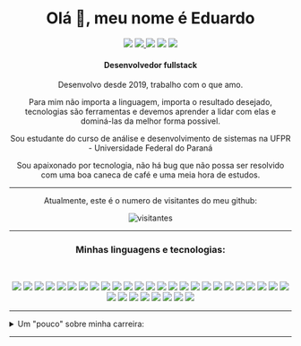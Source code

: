 <div align="center">
    <h1>Olá 👋, meu nome é Eduardo</h1>
    <a target="_blank" href="https://api.whatsapp.com/send?phone=5541991855670&text=Ol%C3%A1%20Eduardo%2C%20vim%20pelo%20seu%20github"><img src="https://img.shields.io/badge/WHATSAPP-%2325D366.svg?&style=for-the-badge&logo=whatsapp&logoColor=white"/></a> <a target="_blank" href="https://www.linkedin.com/in/eduardomoro/"><img src="https://img.shields.io/badge/linkedin-%230077B5.svg?&style=for-the-badge&logo=linkedin&logoColor=white" /> </a> <a target="_blank" href="https://t.me/moroeduardo"> <img src="https://img.shields.io/badge/Telegram-2CA5E0?style=for-the-badge&logo=telegram&logoColor=white" /></a> <a href="mailto:eduardomoro1127@gmail.com"> <img src="https://img.shields.io/badge/Gmail-D14836?style=for-the-badge&logo=gmail&logoColor=white"></a> <a href="https://eduardo-moro.github.io/eduardo-moro/"> <img src="https://img.shields.io/badge/page-4489fc?style=for-the-badge&logo=linux&logoColor=white"></a>
    <h4>
        Desenvolvedor fullstack
    </h4>
    <p> Desenvolvo desde 2019, trabalho com o que amo. </p>
    <p> Para mim não importa a linguagem, importa o resultado desejado, tecnologias são ferramentas e devemos aprender a lidar com elas e dominá-las da melhor forma possivel.</p>
    <p> Sou estudante do curso de análise e desenvolvimento de sistemas na UFPR - Universidade Federal do Paraná </p>
    <p> Sou apaixonado por tecnologia, não há bug que não possa ser resolvido com uma boa caneca de café e uma meia hora de estudos.</p>
    <hr>
    Atualmente, este é o numero de visitantes do meu github:
    <br>

![visitantes](https://hits.seeyoufarm.com/api/count/incr/badge.svg?url=https%3A%2F%2Fgithub.com%2Feduardo-moro%2Fhit-counter&count_bg=%2379C83D&title_bg=%23555555&icon=whatsapp&icon_color=%23E7E7E7&title=%00&edge_flat=true)

<hr>

### Minhas linguagens e tecnologias:
<br>

![](https://img.shields.io/badge/JavaScript-F7DF1E?style=for-the-badge&logo=javascript&logoColor=black)
![](https://img.shields.io/badge/TypeScript-007ACC?style=for-the-badge&logo=typescript&logoColor=white)
![](https://img.shields.io/badge/PHP-777BB4?style=for-the-badge&logo=php&logoColor=white)
![](https://img.shields.io/badge/C-00599C?style=for-the-badge&logo=c&logoColor=white)
![](https://img.shields.io/badge/Python-14354C?style=for-the-badge&logo=python&logoColor=white)
![](https://img.shields.io/badge/Go-00ADD8?style=for-the-badge&logo=go&logoColor=white)
![](https://img.shields.io/badge/MySQL-00000F?style=for-the-badge&logo=mysql&logoColor=white)
![](https://img.shields.io/badge/PostgreSQL-316192?style=for-the-badge&logo=postgresql&logoColor=white)
![](https://img.shields.io/badge/redis-CC0000.svg?&style=for-the-badge&logo=redis&logoColor=white)
![](https://img.shields.io/badge/MongoDB-4EA94B?style=for-the-badge&logo=mongodb&logoColor=white)
![](https://img.shields.io/badge/SQLite-07405E?style=for-the-badge&logo=sqlite&logoColor=white)
![](https://img.shields.io/badge/Django-092E20?style=for-the-badge&logo=django&logoColor=white)
![](https://img.shields.io/badge/jQuery-0769AD?style=for-the-badge&logo=jquery&logoColor=white)
![](https://img.shields.io/badge/Vue.js-35495E?style=for-the-badge&logo=vue-dot-js&logoColor=4FC08D)
![](https://img.shields.io/badge/React_Native-20232A?style=for-the-badge&logo=react&logoColor=61DAFB)
![](https://img.shields.io/badge/React-20232A?style=for-the-badge&logo=react&logoColor=61DAFB)
![](https://img.shields.io/badge/Bootstrap-563D7C?style=for-the-badge&logo=bootstrap&logoColor=white)
![](https://img.shields.io/badge/styled--components-DB7093?style=for-the-badge&logo=styled-components&logoColor=white)
![](https://img.shields.io/badge/Shell_Script-121011?style=for-the-badge&logo=gnu-bash&logoColor=white)
![](https://img.shields.io/badge/Figma-F24E1E?style=for-the-badge&logo=figma&logoColor=white)
![](https://img.shields.io/badge/Markdown-000000?style=for-the-badge&logo=markdown&logoColor=white)
![](https://img.shields.io/badge/YII-1.0-FFA500?style=for-the-badge)
![](https://img.shields.io/badge/YII-2.0-007ACC?style=for-the-badge)
![](https://img.shields.io/badge/Laravel-FF2D20?style=for-the-badge&logo=laravel&logoColor=white)
![](https://img.shields.io/badge/Node.js-43853D?style=for-the-badge&logo=node.js&logoColor=white)
![](https://img.shields.io/badge/HTML5-E34F26?style=for-the-badge&logo=html5&logoColor=white)
![](https://img.shields.io/badge/CSS3-1572B6?style=for-the-badge&logo=css3&logoColor=white)
![](https://img.shields.io/badge/Linux-white?style=for-the-badge&logo=linux&logoColor=black)
![](https://img.shields.io/badge/ubuntu-557C94?style=for-the-badge&logo=ubuntu&logoColor=white)
![](https://img.shields.io/badge/Alpine_Linux-0D597F?style=for-the-badge&logo=alpine-linux&logoColor=white)
![](https://img.shields.io/badge/Docker-2CA5E0?style=for-the-badge&logo=docker&logoColor=white)
![](https://img.shields.io/badge/Git-F05032?style=for-the-badge&logo=git&logoColor=white)
![](https://img.shields.io/badge/Postman-FF6C37?style=for-the-badge&logo=Postman&logoColor=white)
    
    
<hr>

</div>

<details>
    <summary>Um "pouco" sobre minha carreira:</summary>
    <br>
    <p>Iniciei na área da programação em 2019, quando passei no curso de ADS, já hávia tentado a sorte em desenvolvimento de jogos, com java e C#, e feito um projeto de ensino médio utilizando arduino para alimentar uma bobina de tesla que tocava musicas, mas nada que chegasse perto do mundo que se abriu em minha frente naquele ano, e que ano louco foi aquele.</p>
    <p>Comecei aprendendo o Pascal, sempre ouço reclamação de quem estava comigo na sala, aprendendo uma linguagem "tão defasada", muitos até hoje se queixam que queriam ter aprendido python, js, ou alguma outra linguagem que seja mais atual, nunca vou entender essa sensação, Pascal foi por quase 20 anos uma das linguagens mais utilizadas no mundo, ele funciona, faz o que se espera que faça, e já foi util pra caramba para muita gente, e desde esse ponto, para mim, o que me importa não é a linguagem, mas sim os problemas que ela pode resolver, se eu não souber uma linguagem, e ela tiver uma lógica diferente de tudo aquilo que conheço, meu impeto é estudar, até que a domine.</p>
    <p>Meu primeiro estágio foi simples, foi rápido, foi uma introdução aceitável, trabalhei como ajudante de web design, trabalhando com uma framework baseada em laravel, a october, não havia muito código, não haviam grandes dificuldades, o que era incrivel para alguém que só sabia pascal, html e um pouco de CSS, saí dali um mês depois por falta de demandas do escritório, sabendo LESS e um pouco do PHP.</p>
    <p>Tive uma pequena ajuda em meu segundo estágio, uma indicação, o sistema era grande, e feito em uma framework totalmente nova aos meus olhos, o YII, que já é antigo, mas faz o que é preciso, é atualizado e relativamente seguro, não foi nada fácil aprender ele no inicio, eu não sabia tanto de PHP ainda, mas aprendi, após 6 meses eu já tinha facilidade para entregar boa parte das minhas tarefas, e tinha aprendido a pedir ajuda.</p>
    <p>Após seis meses, meu contrato foi fechado, com o inicio da pandemia, estágiarios não podiam trabalhar remotamente. </p>
    <p>Entrei para minha segunda empresa em 2020, após a alteração permitindo o home-office para estágiarios, após uma semana fui contratado, ali aprendi VUE, lumen, melhorei meus conhecimentos com o git, e aprendi infinitas coisas novas, melhorando cada dia mais, e é isto que me faz ser apaixonado pela tecnologia, aprender, melhorar o tempo todo, e poder ajudar alguém com meu trabalho. </p>
    <p>Comecei a realizar trabalhos freelance em 2021, então saí de meu emprego, para me manter totalmente em home office, e buscar novos desafios, gosto do escritório, mas morar longe do centro da capital me fazia pegar muitas horas de ônibus, que agora utilizo para meus estudos, atualmente estou estudando javascript e python, buscando me aprofundar mais nestas linguagens que já possuo um bom nível, mas não tanto quanto gostaria.</p>
</details>

<hr>

